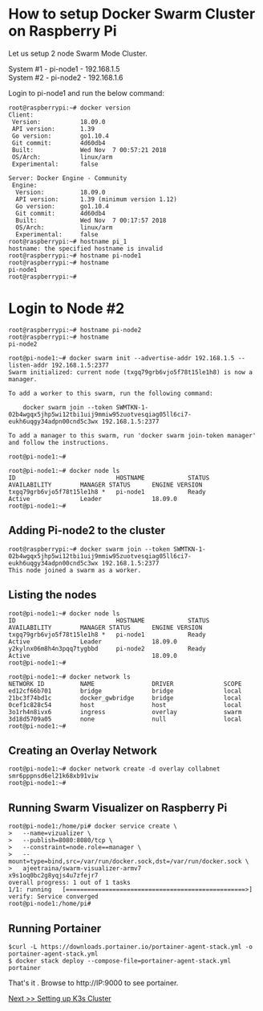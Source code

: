 # How to setup Docker Swarm Cluster on Raspberry Pi

Let us setup 2 node Swarm Mode Cluster.

System #1 - pi-node1 - 192.168.1.5<br>
System #2 - pi-node2 - 192.168.1.6


Login to pi-node1 and run the below command:

```
root@raspberrypi:~# docker version
Client:
 Version:           18.09.0
 API version:       1.39
 Go version:        go1.10.4
 Git commit:        4d60db4
 Built:             Wed Nov  7 00:57:21 2018
 OS/Arch:           linux/arm
 Experimental:      false

Server: Docker Engine - Community
 Engine:
  Version:          18.09.0
  API version:      1.39 (minimum version 1.12)
  Go version:       go1.10.4
  Git commit:       4d60db4
  Built:            Wed Nov  7 00:17:57 2018
  OS/Arch:          linux/arm
  Experimental:     false
root@raspberrypi:~# hostname pi_1
hostname: the specified hostname is invalid
root@raspberrypi:~# hostname pi-node1
root@raspberrypi:~# hostname
pi-node1
root@raspberrypi:~#
```

# Login to Node #2

```
root@raspberrypi:~# hostname pi-node2
root@raspberrypi:~# hostname
pi-node2
```

```
root@pi-node1:~# docker swarm init --advertise-addr 192.168.1.5 --listen-addr 192.168.1.5:2377
Swarm initialized: current node (txgq79grb6vjo5f78t15le1h8) is now a manager.

To add a worker to this swarm, run the following command:

    docker swarm join --token SWMTKN-1-02b4wgqx5jhp5wi12tbi1uij9mmiw95zuotvesqiag05ll6ci7-eukh6uqgy34adpn00cnd5c3wx 192.168.1.5:2377

To add a manager to this swarm, run 'docker swarm join-token manager' and follow the instructions.

root@pi-node1:~#
```

```
root@pi-node1:~# docker node ls
ID                            HOSTNAME            STATUS              AVAILABILITY        MANAGER STATUS      ENGINE VERSION
txgq79grb6vjo5f78t15le1h8 *   pi-node1            Ready               Active              Leader              18.09.0
root@pi-node1:~#
```

## Adding Pi-node2 to the cluster

```
root@raspberrypi:~# docker swarm join --token SWMTKN-1-02b4wgqx5jhp5wi12tbi1uij9mmiw95zuotvesqiag05ll6ci7-eukh6uqgy34adpn00cnd5c3wx 192.168.1.5:2377
This node joined a swarm as a worker.
```

## Listing the nodes

```
root@pi-node1:~# docker node ls
ID                            HOSTNAME            STATUS              AVAILABILITY        MANAGER STATUS      ENGINE VERSION
txgq79grb6vjo5f78t15le1h8 *   pi-node1            Ready               Active              Leader              18.09.0
y2kylnx06m8h4n3pqq7tygbbd     pi-node2            Ready               Active                                  18.09.0
root@pi-node1:~#
```

```
root@pi-node1:~# docker network ls
NETWORK ID          NAME                DRIVER              SCOPE
ed12cf66b701        bridge              bridge              local
21bc3f74bd1c        docker_gwbridge     bridge              local
0cef1c828c54        host                host                local
3o1rh4n8ivx6        ingress             overlay             swarm
3d18d5709a05        none                null                local
root@pi-node1:~#
```

## Creating an Overlay Network

```
root@pi-node1:~# docker network create -d overlay collabnet
smr6pppnsd6el21k68xb91viw
root@pi-node1:~#
```

## Running Swarm Visualizer on Raspberry Pi

```
root@pi-node1:/home/pi# docker service create \
>   --name=vizualizer \
>   --publish=8080:8080/tcp \
>   --constraint=node.role==manager \
>   --mount=type=bind,src=/var/run/docker.sock,dst=/var/run/docker.sock \
>   ajeetraina/swarm-visualizer-armv7
x9s1oq0bc2g8yqjs4u7zfejr7
overall progress: 1 out of 1 tasks
1/1: running   [==================================================>]
verify: Service converged
root@pi-node1:/home/pi#

```

## Running Portainer 



```
$curl -L https://downloads.portainer.io/portainer-agent-stack.yml -o portainer-agent-stack.yml
$ docker stack deploy --compose-file=portainer-agent-stack.yml portainer
```

That's it . Browse to http://IP:9000 to see portainer.

[Next >> Setting up K3s Cluster](https://github.com/collabnix/dockerlabs/blob/master/beginners/install/raspberrypi3/setting-up-k3s-cluster.md)











